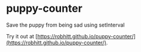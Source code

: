 # puppy-counter

Save the puppy from being sad using setInterval

Try it out at [https://robhitt.github.io/puppy-counter/](https://robhitt.github.io/puppy-counter/).

